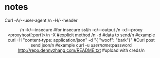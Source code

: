 # notes

Curl
  -A/--user-agent <agent string>/n
  -H/--header <header>/n
  -k/--insecure #for insecure ssl/n
  -o/--output <file>/n
  -x/--proxy <proxyhost[:port]>/n
  -X #explicit method /n
  -d #data to send/n
  #example curl <URL> -H "content-type: application/json" -d "{ \"woof\": \"bark\"}" #Curl post send json/n
  #example curl -u $username:$password http://repo.dennyzhang.com/README.txt #upload with creds/n
  
  
  
